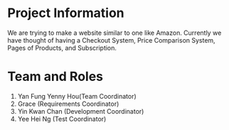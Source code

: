 # Project Information
  We are trying to make a website similar to one like Amazon. Currently we have thought of having a Checkout System, Price Comparison System, Pages of Products, and Subscription.

# Team and Roles
1. Yan Fung Yenny Hou(Team Coordinator)
2. Grace (Requirements Coordinator)
3. Yin Kwan Chan (Development Coordinator)
4. Yee Hei Ng (Test Coordinator)



